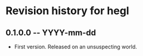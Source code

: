 # Revision history for hegl

## 0.1.0.0 -- YYYY-mm-dd

* First version. Released on an unsuspecting world.
